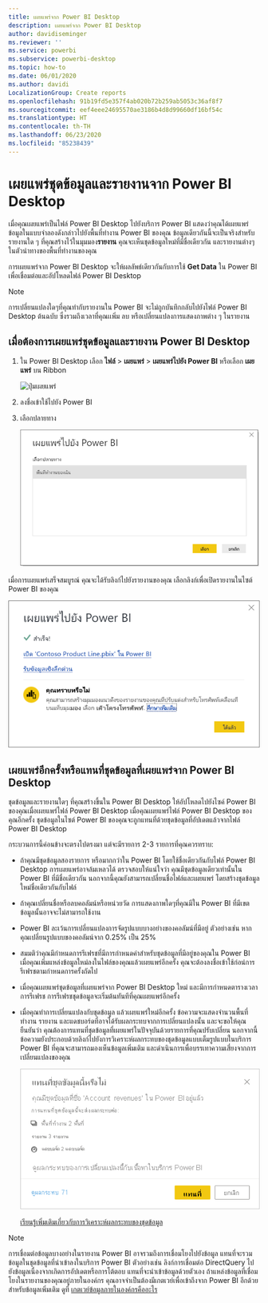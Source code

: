 ```yaml
---
title: เผยแพร่จาก Power BI Desktop
description: เผยแพร่จาก Power BI Desktop
author: davidiseminger
ms.reviewer: ''
ms.service: powerbi
ms.subservice: powerbi-desktop
ms.topic: how-to
ms.date: 06/01/2020
ms.author: davidi
LocalizationGroup: Create reports
ms.openlocfilehash: 91b19fd5e357f4ab020b72b259ab5053c36af8f7
ms.sourcegitcommit: eef4eee24695570ae3186b4d8d99660df16bf54c
ms.translationtype: HT
ms.contentlocale: th-TH
ms.lasthandoff: 06/23/2020
ms.locfileid: "85238439"
---
```

# <a name="publish-datasets-and-reports-from-power-bi-desktop"></a>เผยแพร่ชุดข้อมูลและรายงานจาก Power BI Desktop
เมื่อคุณเผยแพร่เป็นไฟล์ Power BI Desktop ไปยังบริการ Power BI แสดงว่าคุณได้เผยแพร่ข้อมูลในแบบจำลองดังกล่าวไปยังพื้นที่ทำงาน Power BI ของคุณ ข้อมูลเดียวกันนี้จะเป็นจริงสำหรับรายงานใด ๆ ที่คุณสร้างไว้ในมุมมอง**รายงาน** คุณจะเห็นชุดข้อมูลใหม่ที่มีชื่อเดียวกัน และรายงานต่างๆในตัวนำทางของพื้นที่ทำงานของคุณ

การเผยแพร่จาก Power BI Desktop จะให้ผลลัพธ์เดียวกันกับการใช้ **Get Data** ใน Power BI เพื่อเชื่อมต่อและอัปโหลดไฟล์ Power BI Desktop

> [!NOTE]
> การเปลี่ยนแปลงใดๆที่คุณทำกับรายงานใน Power BI จะไม่ถูกบันทึกกลับไปยังไฟล์ Power BI Desktop ต้นฉบับ ซึ่งรวมถึงเวลาที่คุณเเพิ่ม ลบ หรือเปลี่ยนแปลงการแสดงภาพต่าง ๆ ในรายงาน

## <a name="to-publish-a-power-bi-desktop-dataset-and-reports"></a>เมื่อต้องการเผยแพร่ชุดข้อมูลและรายงาน Power BI Desktop
1. ใน Power BI Desktop เลือก **ไฟล์** \> **เผยแพร่** \> **เผยแพร่ไปยัง Power BI** หรือเลือก **เผยแพร่** บน Ribbon  

   ![ปุ่มเผยแพร่](media/desktop-upload-desktop-files/pbid_publish_publishbutton.png)


2. ลงชื่อเข้าใช้ไปยัง Power BI
3. เลือกปลายทาง

   ![เลือกปลายทางของการเผยแพร่](media/desktop-upload-desktop-files/pbid_publish_select_destination.png)

เมื่อการเผยแพร่เสร็จสมบูรณ์ คุณจะได้รับลิงก์ไปยังรายงานของคุณ เลือกลิงก์เพื่อเปิดรายงานในไซต์ Power BI ของคุณ

![กล่องโต้ตอบเผยแพร่สำเร็จ](media/desktop-upload-desktop-files/pbid_publish_success.png)

## <a name="republish-or-replace-a-dataset-published-from-power-bi-desktop"></a>เผยแพร่อีกครั้งหรือแทนที่ชุดข้อมูลที่เผยแพร่จาก Power BI Desktop
ชุดข้อมูลและรายงานใดๆ ที่คุณสร้างขึ้นใน Power BI Desktop ให้อัปโหลดไปยังไซค์ Power BI ของคุณเมื่อเผยแพร่ไฟล์ Power BI Desktop เมื่อคุณเผยแพร่ไฟล์ Power BI Desktop ของคุณอีกครั้ง ชุดข้อมูลในไซต์ Power BI ของคุณจะถูกแทนที่ด้วยชุดข้อมูลที่อัปเดตแล้วจากไฟล์ Power BI Desktop

กระบวนการนี้ค่อนข้างจะตรงไปตรงมา แต่จะมีรายการ 2-3 รายการที่คุณควรทราบ:

* ถ้าคุณมีชุดข้อมูลสองรายการ หรือมากกว่าใน Power BI โดยใช้ชื่อเดียวกันกับไฟล์ Power BI Desktop การเผยแพร่อาจล้มเหลวได้ ตรวจสอบให้แน่ใจว่า คุณมีชุดข้อมูลเดียวเท่านั้นใน Power BI ที่มีชื่อเดียวกัน นอกจากนี้คุณยังสามารถเปลี่ยนชื่อไฟล์และเผยแพร่ โดยสร้างชุดข้อมูลใหม่ชื่อเดียวกันกับไฟล์
* ถ้าคุณเปลี่ยนชื่อหรือลบคอลัมน์หรือหน่วยวัด การแสดงภาพใดๆที่คุณมีใน Power BI ที่มีเขตข้อมูลนั้นอาจจะไม่สามารถใช้งาน 
* Power BI ละเว้นการเปลี่ยนแปลงการจัดรูปแบบบางอย่างของคอลัมน์ที่มีอยู่ ตัวอย่างเช่น หากคุณเปลี่ยนรูปแบบของคอลัมน์จาก 0.25% เป็น 25%
* สมมติว่าคุณมีกำหนดการรีเฟรชที่มีการกำหนดค่าสำหรับชุดข้อมูลที่มีอยู่ของคุณใน Power BI เมื่อคุณเพิ่มแหล่งข้อมูลใหม่ลงในไฟล์ของคุณแล้วเผยแพร่อีกครั้ง คุณจะต้องลงชื่อเข้าใช้ก่อน่การรีเฟรชตามกำหนดการครั้งถัดไป
* เมื่อคุณเผยแพร่ชุดข้อมูลที่เผยแพร่จาก Power BI Desktop ใหม่ และมีการกำหนดตารางเวลาการรีเฟรช การรีเฟรชชุดข้อมูลจะเริ่มต้นทันทีที่คุณเผยแพร่อีกครั้ง
* เมื่อคุณทำการเปลี่ยนแปลงกับชุดข้อมูล แล้วเผยแพร่ใหม่อีกครั้ง ข้อความจะแสดงจำนวนพื้นที่ทำงาน รายงาน และแดชบอร์ดที่อาจได้รับผลกระทบจากการเปลี่ยนแปลงนั้น และจะขอให้คุณยืนยันว่า คุณต้องการแทนที่ชุดข้อมูลที่เผยแพร่ในปัจจุบันด้วยรายการที่คุณปรับเปลี่ยน นอกจากนี้ ข้อความยังประกอบด้วยลิงก์ไปยังการวิเคราะห์ผลกระทบของชุดข้อมูลแบบเต็มรูปแบบในบริการ Power BI ที่คุณจะสามารถมองเห็นข้อมูลเพิ่มเติม และดำเนินการเพื่อบรรเทาความเสี่ยงจากการเปลี่ยนแปลงของคุณ

   ![คำเตือนเกี่ยวกับผลกระทบของการเผยแพร่ชุดข้อมูลใหม่อีกครั้ง](media/desktop-upload-desktop-files/pbid-dataset-impact-analysis-desktop-warning.png)

   [เรียนรู้เพิ่มเติมเกี่ยวกับการวิเคราะห์ผลกระทบของชุดข้อมูล](../collaborate-share/service-dataset-impact-analysis.md)

> [!NOTE]
> การเชื่อมต่อข้อมูลบางอย่างในรายงาน Power BI อาจรวมถึงการเชื่อมโยงไปยังข้อมูล แทนที่จะรวมข้อมูลในชุดข้อมูลที่นำเข้าลงในบริการ Power BI ตัวอย่างเช่น ลิงก์การเชื่อมต่อ DirectQuery ไปยังข้อมูลเนื่องจากเกิดการอัปเดตหรือการโต้ตอบ แทนที่จะนำเข้าข้อมูลด้วยตัวเอง ถ้าแหล่งข้อมูลที่เชื่อมโยงในรายงานของคุณอยู่ภายในองค์กร คุณอาจจำเป็นต้องมีเกตเวย์เพื่อเข้าถึงจาก Power BI อีกด้วย สำหรับข้อมูลเพิ่มเติม ดูที่ [เกตเวย์ข้อมูลภายในองค์กรคืออะไร](../connect-data/service-gateway-onprem.md)
> 